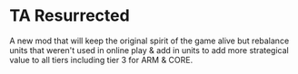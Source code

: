 # TA Resurrected
 A new mod that will keep the original spirit of the game alive but rebalance units that weren't used in online play & add in units to add more strategical value to all tiers including tier 3 for ARM & CORE.

